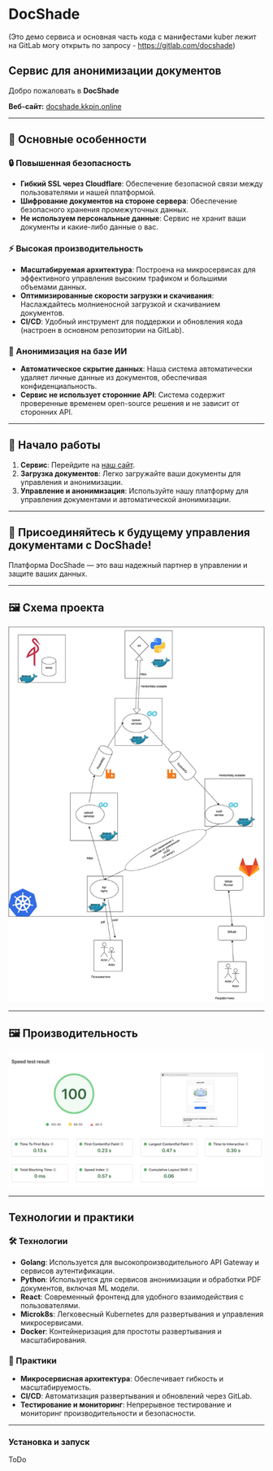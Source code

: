 # DocShade
(Это демо сервиса и основная часть кода с манифестами kuber лежит на GitLab могу открыть по запросу - https://gitlab.com/docshade)
## Сервис для анонимизации документов

Добро пожаловать в **DocShade**

**Веб-сайт:** [docshade.kkpin.online](https://docshade.kkpin.online)

---

## 🌟 Основные особенности

### 🔒 Повышенная безопасность
- **Гибкий SSL через Cloudflare**: Обеспечение безопасной связи между пользователями и нашей платформой.
- **Шифрование документов на стороне сервера**: Обеспечение безопасного хранения промежуточных данных.
- **Не используем персональные данные**: Сервис не хранит ваши документы и какие-либо данные о вас.

### ⚡ Высокая производительность
- **Масштабируемая архитектура**: Построена на микросервисах для эффективного управления высоким трафиком и большими объемами данных.
- **Оптимизированные скорости загрузки и скачивания**: Наслаждайтесь молниеносной загрузкой и скачиванием документов.
- **CI/CD**: Удобный инструмент для поддержки и обновления кода (настроен в основном репозитории на GitLab).

### 🤖 Анонимизация на базе ИИ
- **Автоматическое скрытие данных**: Наша система автоматически удаляет личные данные из документов, обеспечивая конфиденциальность.
- **Сервис не использует сторонние API**: Система содержит проверенные временем open-source решения и не зависит от сторонних API.

---

## 🚀 Начало работы

1. **Сервис**: Перейдите на [наш сайт](https://docshade.kkpin.online).
2. **Загрузка документов**: Легко загружайте ваши документы для управления и анонимизации.
3. **Управление и анонимизация**: Используйте нашу платформу для управления документами и автоматической анонимизации.

---

## 🎉 Присоединяйтесь к будущему управления документами с DocShade!

Платформа DocShade — это ваш надежный партнер в управлении и защите ваших данных.

---

## 🖼️ Схема проекта

![Project Architecture](bonus-track.jpg)

---

## 🖼️ Производительность

![Speed-test](speed-test.png)

---

## Технологии и практики

### 🛠️ Технологии

- **Golang**: Используется для высокопроизводительного API Gateway и сервисов аутентификации.
- **Python**: Используется для сервисов анонимизации и обработки PDF документов, включая ML модели.
- **React**: Современный фронтенд для удобного взаимодействия с пользователями.
- **Microk8s**: Легковесный Kubernetes для развертывания и управления микросервисами.
- **Docker**: Контейнеризация для простоты развертывания и масштабирования.

### 🚀 Практики

- **Микросервисная архитектура**: Обеспечивает гибкость и масштабируемость.
- **CI/CD**: Автоматизация развертывания и обновлений через GitLab.
- **Тестирование и мониторинг**: Непрерывное тестирование и мониторинг производительности и безопасности.

---

### Установка и запуск

ToDo
